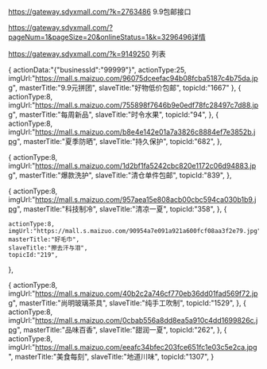 


https://gateway.sdyxmall.com/?k=2763486 9.9包邮接口

https://gateway.sdyxmall.com/?pageNum=1&pageSize=20&onlineStatus=1&k=3296496详情

https://gateway.sdyxmall.com/?k=9149250    列表



{
    actionData:"{"businessId":"99999"}",
    actionType:25,
    imgUrl:"https://mall.s.maizuo.com/96075dceefac94b08fcba5187c4b75da.jpg",
    masterTitle:"9.9元拼团",
    slaveTitle:"好物低价包邮",
    topicId:"1667"
},
{
    actionType:8,
    imgUrl:"https://mall.s.maizuo.com/755898f7646b9e0edf78fc28497c7d88.jpg",
    masterTitle:"每周新品",
    slaveTitle:"时令水果",
    topicId:"94",
},
{
    actionType:8,
    imgUrl:"https://mall.s.maizuo.com/b8e4e142e01a7a3826c8884ef7e3852b.jpg",
    masterTitle:"夏季防晒",
    slaveTitle:"持久保护",
    topicId:"682",
},

{
    actionType:8,
    imgUrl:"https://mall.s.maizuo.com/1d2bf1fa5242cbc820e1172c06d94883.jpg",
    masterTitle:"爆款洗护",
    slaveTitle:"清仓单件包邮",
    topicId:"839",
},

{
    actionType:8,
    imgUrl:"https://mall.s.maizuo.com/957aea15e808acb00cbc594ca030b1b9.jpg",
    masterTitle:"科技制冷",
    slaveTitle:"清凉一夏",
    topicId:"358",
},
{

    actionType:8,
    imgUrl:"https://mall.s.maizuo.com/90954a7e091a921a600fcf08aa3f2e79.jpg",
    masterTitle:"好毛巾",
    slaveTitle:"擦去汗与泪",
    topicId:"219",
},

{
    actionType:8,
    imgUrl:"https://mall.s.maizuo.com/40b2c2a746cf770eb36dd01fad569f72.jpg",
    masterTitle:"尚明玻璃茶具",
    slaveTitle:"纯手工吹制",
    topicId:"1529",
},
{
    actionType:8,
    imgUrl:"https://mall.s.maizuo.com/0cbab556a8dd8ea5a910c4dd1699826c.jpg",
    masterTitle:"品味百香",
    slaveTitle:"甜润一夏",
    topicId:"262",
},
{
    actionType:8,
    imgUrl:"https://mall.s.maizuo.com/eeafc34bfec203fce651fc1e03c5e2ca.jpg",
    masterTitle:"美食每刻",
    slaveTitle:"地道川味",
    topicId:"1307",
}